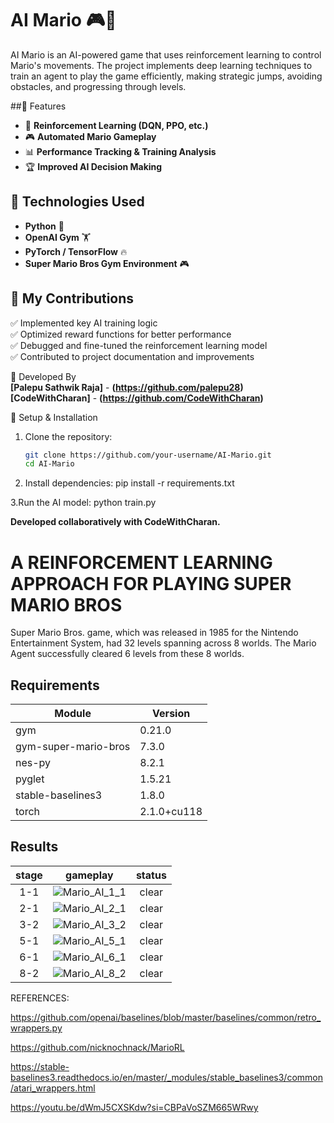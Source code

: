 # AI Mario 🎮🤖  

AI Mario is an AI-powered game that uses reinforcement learning to control Mario's movements. The project implements deep learning techniques to train an agent to play the game efficiently, making strategic jumps, avoiding obstacles, and progressing through levels.  

##🔹 Features  
- 🧠 **Reinforcement Learning (DQN, PPO, etc.)**  
- 🎮 **Automated Mario Gameplay**  
- 📊 **Performance Tracking & Training Analysis**  
- 🏆 **Improved AI Decision Making**  

## 🔹 Technologies Used  
- **Python** 🐍  
- **OpenAI Gym** 🏋️  
- **PyTorch / TensorFlow** 🔥  
- **Super Mario Bros Gym Environment** 🎮  

## 🔹 My Contributions  
✅ Implemented key AI training logic  
✅ Optimized reward functions for better performance  
✅ Debugged and fine-tuned the reinforcement learning model  
✅ Contributed to project documentation and improvements  



 🔹 Developed By  
**[Palepu Sathwik Raja]** - **(https://github.com/palepu28)**  
**[CodeWithCharan]** - **(https://github.com/CodeWithCharan)**  

 🔹 Setup & Installation  
1. Clone the repository:  
   ```sh
   git clone https://github.com/your-username/AI-Mario.git
   cd AI-Mario

 2.  Install dependencies:
pip install -r requirements.txt

3.Run the AI model:
python train.py

**Developed collaboratively with CodeWithCharan.**

# A REINFORCEMENT LEARNING APPROACH FOR PLAYING SUPER MARIO BROS

Super Mario Bros. game, which was released in 1985 for the Nintendo Entertainment System, had 32 levels spanning across 8 worlds. The Mario Agent successfully cleared 6 levels from these 8 worlds. 

## Requirements

| Module               | Version |
|----------------------|---------|
| gym                  | 0.21.0  |
| gym-super-mario-bros | 7.3.0   |
| nes-py               | 8.2.1   |
| pyglet               | 1.5.21  |
| stable-baselines3    | 1.8.0   |
| torch                | 2.1.0+cu118  |

## Results

| stage | gameplay | status |
|:-:|:-:|:-:|
| 1-1 | ![Mario_AI_1_1](https://github.com/CodeWithCharan/AI-Mario/assets/106027109/53318c40-f2da-4ed6-b706-a62a609af267) | clear |
| 2-1 | ![Mario_AI_2_1](https://github.com/CodeWithCharan/AI-Mario/assets/106027109/70a84ae4-19ad-40a4-adf7-70531f34cae1) | clear |
| 3-2 | ![Mario_AI_3_2](https://github.com/CodeWithCharan/AI-Mario/assets/106027109/16bbe93e-9751-4ac0-921a-6e65237371c0) | clear |
| 5-1 | ![Mario_AI_5_1](https://github.com/CodeWithCharan/AI-Mario/assets/106027109/3ff1a035-fe05-44b2-a745-0b64c793d7b9) | clear |
| 6-1 | ![Mario_AI_6_1](https://github.com/CodeWithCharan/AI-Mario/assets/106027109/a0070fa8-a4ea-4377-8076-0d9cb740ec27) | clear |
| 8-2 | ![Mario_AI_8_2](https://github.com/CodeWithCharan/AI-Mario/assets/106027109/5ad51188-d028-4e9e-a082-b3a9a63322c7) | clear |

REFERENCES:

https://github.com/openai/baselines/blob/master/baselines/common/retro_wrappers.py

https://github.com/nicknochnack/MarioRL

https://stable-baselines3.readthedocs.io/en/master/_modules/stable_baselines3/common/atari_wrappers.html

https://youtu.be/dWmJ5CXSKdw?si=CBPaVoSZM665WRwy



